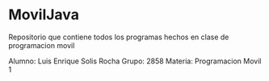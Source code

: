 # MovilJava
Repositorio que contiene todos los programas hechos en clase de programacion movil

Alumno: Luis Enrique Solis Rocha
Grupo: 2858
Materia: Programacion Movil 1
